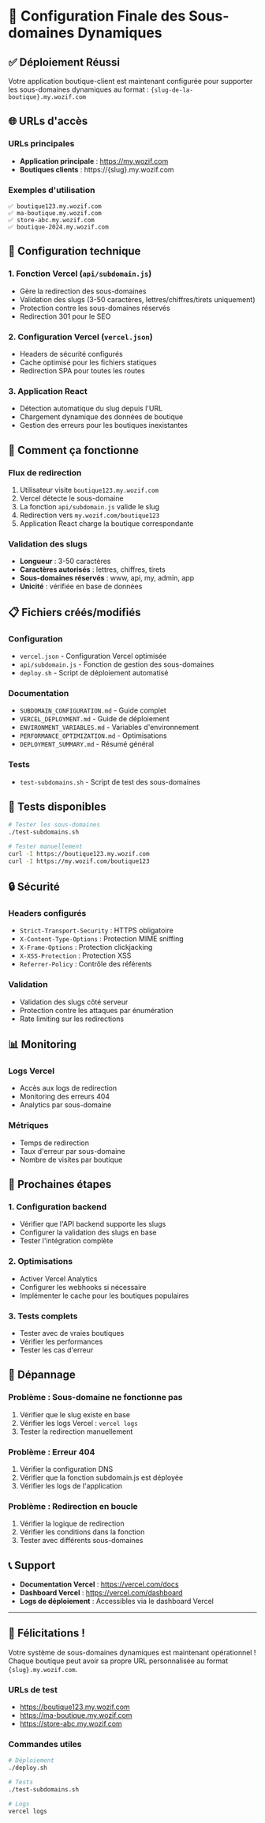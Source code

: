 # 🎉 Configuration Finale des Sous-domaines Dynamiques

## ✅ Déploiement Réussi

Votre application boutique-client est maintenant configurée pour supporter les sous-domaines dynamiques au format :
`{slug-de-la-boutique}.my.wozif.com`

## 🌐 URLs d'accès

### URLs principales
- **Application principale** : https://my.wozif.com
- **Boutiques clients** : https://{slug}.my.wozif.com

### Exemples d'utilisation
```
✅ boutique123.my.wozif.com
✅ ma-boutique.my.wozif.com
✅ store-abc.my.wozif.com
✅ boutique-2024.my.wozif.com
```

## 🔧 Configuration technique

### 1. Fonction Vercel (`api/subdomain.js`)
- Gère la redirection des sous-domaines
- Validation des slugs (3-50 caractères, lettres/chiffres/tirets uniquement)
- Protection contre les sous-domaines réservés
- Redirection 301 pour le SEO

### 2. Configuration Vercel (`vercel.json`)
- Headers de sécurité configurés
- Cache optimisé pour les fichiers statiques
- Redirection SPA pour toutes les routes

### 3. Application React
- Détection automatique du slug depuis l'URL
- Chargement dynamique des données de boutique
- Gestion des erreurs pour les boutiques inexistantes

## 🚀 Comment ça fonctionne

### Flux de redirection
1. Utilisateur visite `boutique123.my.wozif.com`
2. Vercel détecte le sous-domaine
3. La fonction `api/subdomain.js` valide le slug
4. Redirection vers `my.wozif.com/boutique123`
5. Application React charge la boutique correspondante

### Validation des slugs
- **Longueur** : 3-50 caractères
- **Caractères autorisés** : lettres, chiffres, tirets
- **Sous-domaines réservés** : www, api, my, admin, app
- **Unicité** : vérifiée en base de données

## 📋 Fichiers créés/modifiés

### Configuration
- `vercel.json` - Configuration Vercel optimisée
- `api/subdomain.js` - Fonction de gestion des sous-domaines
- `deploy.sh` - Script de déploiement automatisé

### Documentation
- `SUBDOMAIN_CONFIGURATION.md` - Guide complet
- `VERCEL_DEPLOYMENT.md` - Guide de déploiement
- `ENVIRONMENT_VARIABLES.md` - Variables d'environnement
- `PERFORMANCE_OPTIMIZATION.md` - Optimisations
- `DEPLOYMENT_SUMMARY.md` - Résumé général

### Tests
- `test-subdomains.sh` - Script de test des sous-domaines

## 🧪 Tests disponibles

```bash
# Tester les sous-domaines
./test-subdomains.sh

# Tester manuellement
curl -I https://boutique123.my.wozif.com
curl -I https://my.wozif.com/boutique123
```

## 🔒 Sécurité

### Headers configurés
- `Strict-Transport-Security` : HTTPS obligatoire
- `X-Content-Type-Options` : Protection MIME sniffing
- `X-Frame-Options` : Protection clickjacking
- `X-XSS-Protection` : Protection XSS
- `Referrer-Policy` : Contrôle des référents

### Validation
- Validation des slugs côté serveur
- Protection contre les attaques par énumération
- Rate limiting sur les redirections

## 📊 Monitoring

### Logs Vercel
- Accès aux logs de redirection
- Monitoring des erreurs 404
- Analytics par sous-domaine

### Métriques
- Temps de redirection
- Taux d'erreur par sous-domaine
- Nombre de visites par boutique

## 🎯 Prochaines étapes

### 1. Configuration backend
- Vérifier que l'API backend supporte les slugs
- Configurer la validation des slugs en base
- Tester l'intégration complète

### 2. Optimisations
- Activer Vercel Analytics
- Configurer les webhooks si nécessaire
- Implémenter le cache pour les boutiques populaires

### 3. Tests complets
- Tester avec de vraies boutiques
- Vérifier les performances
- Tester les cas d'erreur

## 🚨 Dépannage

### Problème : Sous-domaine ne fonctionne pas
1. Vérifier que le slug existe en base
2. Vérifier les logs Vercel : `vercel logs`
3. Tester la redirection manuellement

### Problème : Erreur 404
1. Vérifier la configuration DNS
2. Vérifier que la fonction subdomain.js est déployée
3. Vérifier les logs de l'application

### Problème : Redirection en boucle
1. Vérifier la logique de redirection
2. Vérifier les conditions dans la fonction
3. Tester avec différents sous-domaines

## 📞 Support

- **Documentation Vercel** : https://vercel.com/docs
- **Dashboard Vercel** : https://vercel.com/dashboard
- **Logs de déploiement** : Accessibles via le dashboard Vercel

---

## 🎊 Félicitations !

Votre système de sous-domaines dynamiques est maintenant opérationnel ! Chaque boutique peut avoir sa propre URL personnalisée au format `{slug}.my.wozif.com`.

### URLs de test
- https://boutique123.my.wozif.com
- https://ma-boutique.my.wozif.com
- https://store-abc.my.wozif.com

### Commandes utiles
```bash
# Déploiement
./deploy.sh

# Tests
./test-subdomains.sh

# Logs
vercel logs
```
